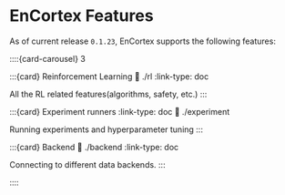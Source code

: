 # EnCortex Features

As of current release `0.1.23`, EnCortex supports the following features:

::::{card-carousel} 3

:::{card} Reinforcement Learning
:link: ./rl
:link-type: doc

All the RL related features(algorithms, safety, etc.)
:::

:::{card} Experiment runners
:link-type: doc
:link: ./experiment


Running experiments and hyperparameter tuning
:::

:::{card} Backend
:link: ./backend
:link-type: doc

Connecting to different data backends.
:::

::::